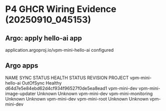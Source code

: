 # P4 GHCR Wiring Evidence (20250910_045153)
## Argo: apply hello-ai app
  application.argoproj.io/vpm-mini-hello-ai configured
## Argo apps
  NAME                     SYNC STATUS   HEALTH STATUS   REVISION                                   PROJECT
  vpm-mini-hello-ai        OutOfSync     Healthy         d64d7e5e84ebd62d4cf934f96527f0de5ea8ead1   vpm-mini-dev
  vpm-mini-image-updater   Unknown       Unknown                                                    vpm-mini-dev
  vpm-mini-monitoring      Unknown       Unknown                                                    vpm-mini-dev
  vpm-mini-root            Unknown       Unknown                                                    vpm-mini-dev
